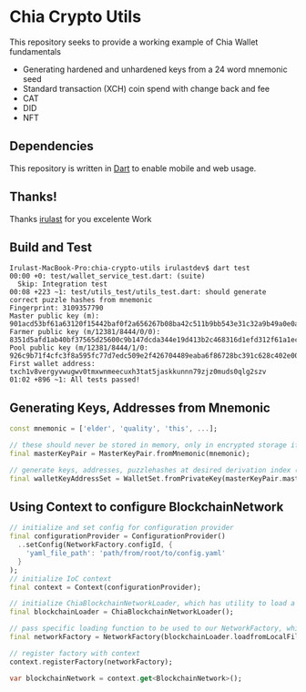 # Chia Crypto Utils

This repository seeks to provide a working example of Chia Wallet fundamentals

* Generating hardened and unhardened keys from a 24 word mnemonic seed
* Standard transaction (XCH) coin spend with change back and fee
* CAT
* DID
* NFT

## Dependencies

This repository is written in [Dart](https://dart.dev/get-dart) to enable mobile and web usage.


## Thanks!

Thanks [irulast](https://github.com/irulast/chia-crypto-utils) for you excelente Work

## Build and Test

```console
Irulast-MacBook-Pro:chia-crypto-utils irulastdev$ dart test
00:00 +0: test/wallet_service_test.dart: (suite)                                                                                                                                                                                       
  Skip: Integration test
00:08 +223 ~1: test/utils_test/utils_test.dart: should generate correct puzzle hashes from mnemonic                                                                                                                                    
Fingerprint: 3109357790
Master public key (m): 901acd53bf61a63120f15442baf0f2a656267b08ba42c511b9bb543e31c32a9b49a0e0aa5e897bc81878d703fcd889f3
Farmer public key (m/12381/8444/0/0): 8351d5afd1ab40bf37565d25600c9b147dcda344e19d413b2c468316d1efd312f61a1eca02a74f8d5f0d6e79911c23ca
Pool public key (m/12381/8444/1/0: 926c9b71f4cfc3f8a595fc77d7edc509e2f426704489eaba6f86728bc391c628c402e00190ba3617931649d8c53b5520
First wallet address: txch1v8vergyvwugwv0tmxwnmeecuxh3tat5jaskkunnn79zjz0muds0qlg2szv
01:02 +896 ~1: All tests passed!
```

## Generating Keys, Addresses from Mnemonic

```dart
const mnemonic = ['elder', 'quality', 'this', ...];

// these should never be stored in memory, only in encrypted storage if at all
final masterKeyPair = MasterKeyPair.fromMnemonic(mnemonic);

// generate keys, addresses, puzzlehashes at desired derivation index (both hardened and unhardened)
final walletKeyAddressSet = WalletSet.fromPrivateKey(masterKeyPair.masterPrivateKey, 0);
```

## Using Context to configure BlockchainNetwork

```dart
// initialize and set config for configuration provider
final configurationProvider = ConfigurationProvider()
  ..setConfig(NetworkFactory.configId, {
    'yaml_file_path': 'path/from/root/to/config.yaml'
  }
);
// initialize IoC context
final context = Context(configurationProvider);

// initialize ChiaBlockchainNetworkLoader, which has utility to load a BlockchainNetwork object from a chia config.yaml file
final blockchainLoader = ChiaBlockchainNetworkLoader();

// pass specific loading function to be used to our NetworkFactory, which interfaces with out context to construct configured BlockchainNetwork objects
final networkFactory = NetworkFactory(blockchainLoader.loadfromLocalFileSystem)

// register factory with context
context.registerFactory(networkFactory);

var blockchainNetwork = context.get<BlockchainNetwork>();
```
